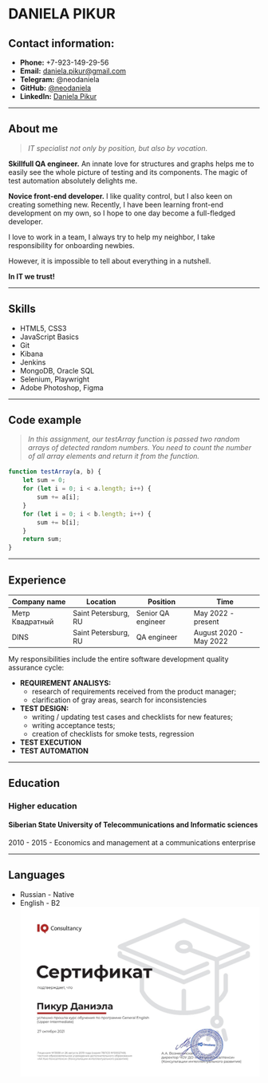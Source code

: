 # **DANIELA PIKUR**
## **Contact information:**
- **Phone:** +7-923-149-29-56
- **Email:** daniela.pikur@gmail.com
- **Telegram:** @neodaniela
- **GitHub:** [@neodaniela](https://github.com/neodaniela)
- **LinkedIn:** [Daniela Pikur](https://www.linkedin.com/in/daniela-pikur-b93304221/)

---

## **About me**
> *IT specialist not only by position, but also by vocation.*

**Skillfull QA engineer.** An innate love for structures and graphs helps me to easily see the whole picture of testing and its components. The magic of test automation absolutely delights me.

**Novice front-end developer.** I like quality control, but I also keen on creating something new. Recently, I have been learning front-end development on my own, so I hope to one day become a full-fledged developer.

I love to work in a team, I always try to help my neighbor, I take responsibility for onboarding newbies.

However, it is impossible to tell about everything in a nutshell.

**In IT we trust!**

---
## **Skills**
- HTML5, CSS3
- JavaScript Basics
- Git
- Kibana
- Jenkins
- MongoDB, Oracle SQL
- Selenium, Playwright
- Adobe Photoshop, Figma

---
## **Code example**
> *In this assignment, our testArray function is passed two random arrays of detected random numbers. You need to count the number of all array elements and return it from the function.*

```javascript
function testArray(a, b) {
    let sum = 0;
    for (let i = 0; i < a.length; i++) {
        sum += a[i];
    }
    for (let i = 0; i < b.length; i++) {
        sum += b[i];
    }
    return sum;
}
```
---
## **Experience**
Company name | Location | Position | Time 
--- | --- | --- | ---
Метр Квадратный | Saint Petersburg, RU | Senior QA engineer | May 2022 - present
DINS | Saint Petersburg, RU | QA engineer | August 2020 - May 2022


My responsibilities include the entire software development quality assurance cycle:
 - **REQUIREMENT ANALISYS:**
    - research of requirements received from the product manager;
     - clarification of gray areas, search for inconsistencies
- **TEST DESIGN:**
    - writing / updating test cases and checklists for new features;
    - writing acceptance tests;
    - creation of checklists for smoke tests, regression
 - **TEST EXECUTION**
 - **TEST AUTOMATION**

--- 
## **Education**
### **Higher education**
#### **Siberian State University of Telecommunications and Informatic sciences**
2010 - 2015 - Economics and management at a communications enterprise

---
## **Languages**
- Russian - Native
- English - B2
![Daniela Pikur - English Courses](/iqConsultancySert.jpeg)
